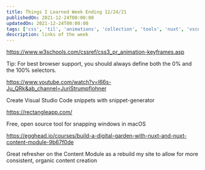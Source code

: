 ```yaml
---
title: Things I Learned Week Ending 12/24/21
publishedOn: 2021-12-24T00:00:00
updatedOn: 2021-12-24T00:00:00
tags: ['css', 'til', 'animations', 'collection', 'tools', 'nuxt', 'vscode']
description: links of the week
---
```


https://www.w3schools.com/cssref/css3_pr_animation-keyframes.asp

Tip: For best browser support, you should always define both the 0% and the 100% selectors.

https://www.youtube.com/watch?v=l66s-Ju_QRk&ab_channel=JuriStrumpflohner

Create Visual Studio Code snippets with snippet-generator

https://rectangleapp.com/

Free, open source tool for snapping windows in macOS

https://egghead.io/courses/build-a-digital-garden-with-nuxt-and-nuxt-content-module-9b67f0de

Great refresher on the Content Module as a rebuild my site to allow for more consistent, organic content creation